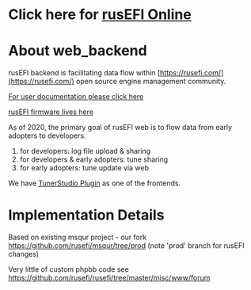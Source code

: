 # Click here for [rusEFI Online](https://rusefi.com/online)


# About web_backend

rusEFI backend is facilitating data flow within [https://rusefi.com/](https://rusefi.com/) open source engine management community.

[For user documentation please click here](https://github.com/rusefi/rusefi/wiki/Online)

[rusEFI firmware lives here](https://github.com/rusefi/rusefi)


As of 2020, the primary goal of rusEFI web is to flow data from early adopters to developers.

1) for developers: log file upload & sharing
1) for developers & early adopters: tune sharing
1) for early adopters: tune update via web



We have [TunerStudio Plugin](https://github.com/rusefi/rusefi/wiki/TS-Plugin) as one of the frontends.

# Implementation Details

Based on existing msqur project - our fork https://github.com/rusefi/msqur/tree/prod (note 'prod' branch for rusEFI changes)

Very little of custom phpbb code see https://github.com/rusefi/rusefi/tree/master/misc/www/forum
